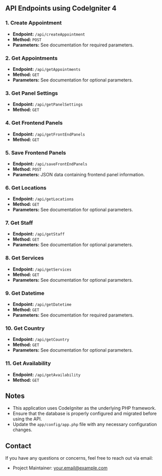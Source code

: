 ## API Endpoints using CodeIgniter 4

### 1. Create Appointment

- **Endpoint:** `/api/createAppointment`
- **Method:** `POST`
- **Parameters:** See documentation for required parameters.

### 2. Get Appointments

- **Endpoint:** `/api/getAppointments`
- **Method:** `GET`
- **Parameters:** See documentation for optional parameters.

### 3. Get Panel Settings

- **Endpoint:** `/api/getPanelSettings`
- **Method:** `GET`

### 4. Get Frontend Panels

- **Endpoint:** `/api/getFrontEndPanels`
- **Method:** `GET`

### 5. Save Frontend Panels

- **Endpoint:** `/api/saveFrontEndPanels`
- **Method:** `POST`
- **Parameters:** JSON data containing frontend panel information.

### 6. Get Locations

- **Endpoint:** `/api/getLocations`
- **Method:** `GET`
- **Parameters:** See documentation for optional parameters.

### 7. Get Staff

- **Endpoint:** `/api/getStaff`
- **Method:** `GET`
- **Parameters:** See documentation for optional parameters.

### 8. Get Services

- **Endpoint:** `/api/getServices`
- **Method:** `GET`
- **Parameters:** See documentation for optional parameters.

### 9. Get Datetime

- **Endpoint:** `/api/getDatetime`
- **Method:** `GET`
- **Parameters:** See documentation for required parameters.

### 10. Get Country

- **Endpoint:** `/api/getCountry`
- **Method:** `GET`
- **Parameters:** See documentation for optional parameters.

### 11. Get Availability

- **Endpoint:** `/api/getAvailability`
- **Method:** `GET`

## Notes

- This application uses CodeIgniter as the underlying PHP framework.
- Ensure that the database is properly configured and migrated before using the API.
- Update the `app/config/app.php` file with any necessary configuration changes.

## Contact

If you have any questions or concerns, feel free to reach out via email:

- Project Maintainer: [your.email@example.com](mailto:shayanshaikh996@gmail.com)
